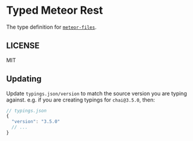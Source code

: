 # Typed Meteor Rest
The type definition for [`meteor-files`](https://github.com/VeliovGroup/Meteor-Files).

## LICENSE
MIT

## Updating
Update `typings.json/version` to match the source version you are typing against.
e.g. if you are creating typings for `chai@3.5.0`, then:
```js
// typings.json
{
  "version": "3.5.0"
  // ...
}
```
